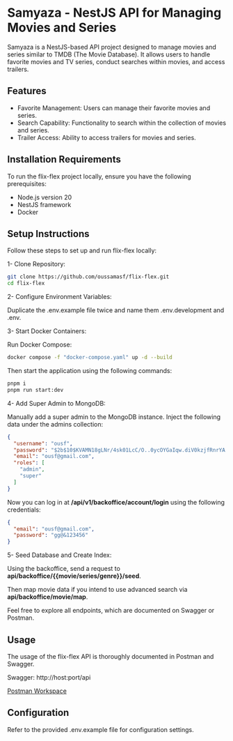 # Samyaza - NestJS API for Managing Movies and Series
Samyaza is a NestJS-based API project designed to manage movies and series similar to TMDB (The Movie Database). It allows users to handle favorite movies and TV series, conduct searches within movies, and access trailers.

## Features
- Favorite Management: Users can manage their favorite movies and series.
- Search Capability: Functionality to search within the collection of movies and series.
- Trailer Access: Ability to access trailers for movies and series.
  
## Installation Requirements
To run the flix-flex project locally, ensure you have the following prerequisites:

- Node.js version 20
- NestJS framework
- Docker
  
## Setup Instructions
Follow these steps to set up and run flix-flex locally:

1- Clone Repository:

```bash
git clone https://github.com/oussamasf/flix-flex.git
cd flix-flex
```
2- Configure Environment Variables:

Duplicate the .env.example file twice and name them .env.development and .env.

3- Start Docker Containers:

Run Docker Compose:

```bash
docker compose -f "docker-compose.yaml" up -d --build
```
Then start the application using the following commands:

```bash
pnpm i
pnpm run start:dev
```
4- Add Super Admin to MongoDB:

Manually add a super admin to the MongoDB instance. Inject the following data under the admins collection:

```json
{
  "username": "ousf",
  "password": "$2b$10$KVAMN18gLNr/4sk01LcC/O..0ycOYGaIqw.diV0kzjfRnrYA.9u9O",
  "email": "ousf@gmail.com",
  "roles": [
    "admin",
    "super"
  ]
}
```
Now you can log in at **/api/v1/backoffice/account/login** using the following credentials:

```json
{
  "email": "ousf@gmail.com",
  "password": "gg@&123456"
}
```
5- Seed Database and Create Index:

Using the backoffice, send a request to **api/backoffice/{{movie/series/genre}}/seed**.

Then map movie data if you intend to use advanced search via **api/backoffice/movie/map**.

Feel free to explore all endpoints, which are documented on Swagger or Postman.

## Usage
The usage of the flix-flex API is thoroughly documented in Postman and Swagger.

Swagger: http://host:port/api

[Postman Workspace](https://www.postman.com/red-flare-724255/workspace/flixflex/overview)

## Configuration
Refer to the provided .env.example file for configuration settings.
